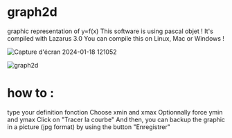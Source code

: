 # graph2d
graphic representation of y=f(x)
This software is using pascal objet !
It's compiled with Lazarus 3.0
You can compile  this on Linux, Mac or Windows !

![Capture d'écran 2024-01-18 121052](https://github.com/cdr60/graph2d/assets/104300119/556a98e8-2153-4ff5-ad03-70d9c48d13a5)

![graph2d](https://github.com/cdr60/graph2d/assets/104300119/c0968f4c-89d3-4362-91d0-0e5f5fa0e95b)

# how to :
type your definition fonction
Choose xmin and xmax
Optionnally force ymin and ymax
Click on "Tracer la courbe" 
And then, you can backup the graphic in a picture (jpg format) by using the button "Enregistrer"


